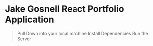 # Jake Gosnell React Portfolio Application

> Pull Down into your local machine
> Install Dependencies
> Run the Server